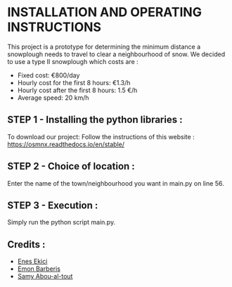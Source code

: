 # INSTALLATION AND OPERATING INSTRUCTIONS

This project is a prototype for determining the minimum distance a snowplough needs to travel to clear a neighbourhood of snow.
We decided to use a type II snowplough which costs are :
- Fixed cost: €800/day
- Hourly cost for the first 8 hours: €1.3/h
- Hourly cost after the first 8 hours: 1.5 €/h
- Average speed: 20 km/h


## STEP 1 - Installing the python libraries :
To download our project:
Follow the instructions of this website : https://osmnx.readthedocs.io/en/stable/

## STEP 2 - Choice of location :
Enter the name of the town/neighbourhood you want in main.py on line 56.


## STEP 3 - Execution :
Simply run the python script main.py.


## Credits :
 * [Enes Ekici](https://github.com/TRKirua)
 * [Emon Barberis](https://github.com/EmonBar)
 * [Samy Abou-al-tout](https://github.com/locovamos)
